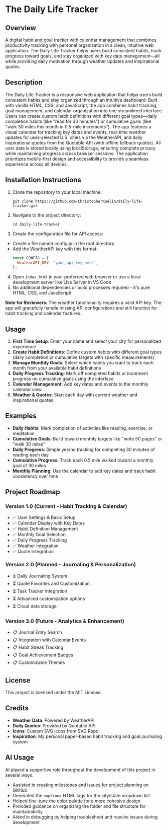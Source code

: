 # The Daily Life Tracker

## Overview

A digital habit and goal tracker with calendar management that combines productivity tracking with personal organization in a clean, intuitive web application. The Daily Life Tracker helps users build consistent habits, track progress toward goals, and stay organized with key date management—all while providing daily motivation through weather updates and inspirational quotes.

## Description

The Daily Life Tracker is a responsive web application that helps users build consistent habits and stay organized through an intuitive dashboard. Built with vanilla HTML, CSS, and JavaScript, the app combines habit tracking, goal management, and calendar organization into one streamlined interface. Users can create custom habit definitions with different goal types—daily completion habits (like "read for 30 minutes") or cumulative goals (like "walk 30 miles this month in 0.5-mile increments"). The app features a visual calendar for tracking key dates and events, real-time weather updates for user-selected U.S. cities via the WeatherAPI, and daily inspirational quotes from the Quotable API (with offline fallback quotes). All user data is stored locally using localStorage, ensuring complete privacy while maintaining progress across browser sessions. The application prioritizes mobile-first design and accessibility to provide a seamless experience across all devices.

## Installation Instructions

1. Clone the repository to your local machine:
   ```
   git clone https://github.com/ChristopherKaelin/daily-life-tracker.git
   ```
2. Navigate to the project directory:
   ```
   cd daily-life-tracker
   ```
3. Create the configuration file for API access:

- Create a file named config.js in the root directory
- Add the WeatherAPI key with this format:
  ```javascript
  const CONFIG = {
    WeatherAPI_KEY: "your_api_key_here",
  };
  ```

4. Open `index.html` in your preferred web browser or use a local development server like Live Server in VS Code
5. No additional dependencies or build processes required - it's pure HTML, CSS, and JavaScript!

**Note for Reviewers:** The weather functionality requires a valid API key. The app will gracefully handle missing API configurations and still function for habit tracking and calendar features.

## Usage

1. **First Time Setup**: Enter your name and select your city for personalized experience
2. **Create Habit Definitions**: Define custom habits with different goal types (daily completion or cumulative targets with specific measurements)
3. **Manage Monthly Goals:** Select which habits you want to track each month from your available habit definitions
4. **Daily Progress Tracking**: Mark off completed habits or increment progress on cumulative goals using the interface
5. **Calendar Management**: Add key dates and events to the monthly calendar view.
6. **Weather & Quotes**: Start each day with current weather and inspirational quotes

## Examples

- **Daily Habits**: Mark completion of activities like reading, exercise, or meditation
- **Cumulative Goals**: Build toward monthly targets like "write 50 pages" or "walk 30 miles"
- **Daily Progress**: Simple yes/no tracking for completing 30 minutes of reading each day
- **Cumulative Progress**: Track each 0.5 mile walked toward a monthly goal of 30 miles
- **Monthly Planning**: Use the calendar to add key dates and track habit consistency over time

## Project Roadmap

### Version 1.0 (Current - Habit Tracking & Calendar)

- ✅ User Settings & Basic Setup
- ✅ Calendar Display with Key Dates
- ✅ Habit Definition Management
- ✅ Monthly Goal Selection
- ✅ Daily Progress Tracking
- ✅ Weather Integration
- ✅ Quote Integration

### Version 2.0 (Planned - Journaling & Personalization)

- ⏳ Daily Journaling System
- ⏳ Quote Favorites and Customization
- ⏳ Task Tracker integration
- ⏳ Advanced customization options
- ⏳ Cloud data storage

### Version 3.0 (Future - Analytics & Enhancement)

- 📋 Journal Entry Search
- 📋 Integration with Calendar Events
- 📋 Habit Streak Tracking
- 📋 Goal Achievement Badges
- 📋 Customizable Themes

## License

This project is licensed under the MIT License.

## Credits

- **Weather Data**: Powered by WeatherAPI
- **Daily Quotes**: Provided by Quotable API
- **Icons**: Custom SVG icons from SVG Repo
- **Inspiration**: My personal paper-based habit tracking and goal journaling system

## AI Usage

AI played a supportive role throughout the development of this project in several ways:

- Assisted in creating milestones and issues for project planning on GitHub
- Generated the `<option>` HTML tags for the city/state dropdown list
- Helped fine-tune the color palette for a more cohesive design
- Provided guidance on organizing the folder and file structure for maintainability
- Aided in debugging by helping troubleshoot and resolve issues during development
